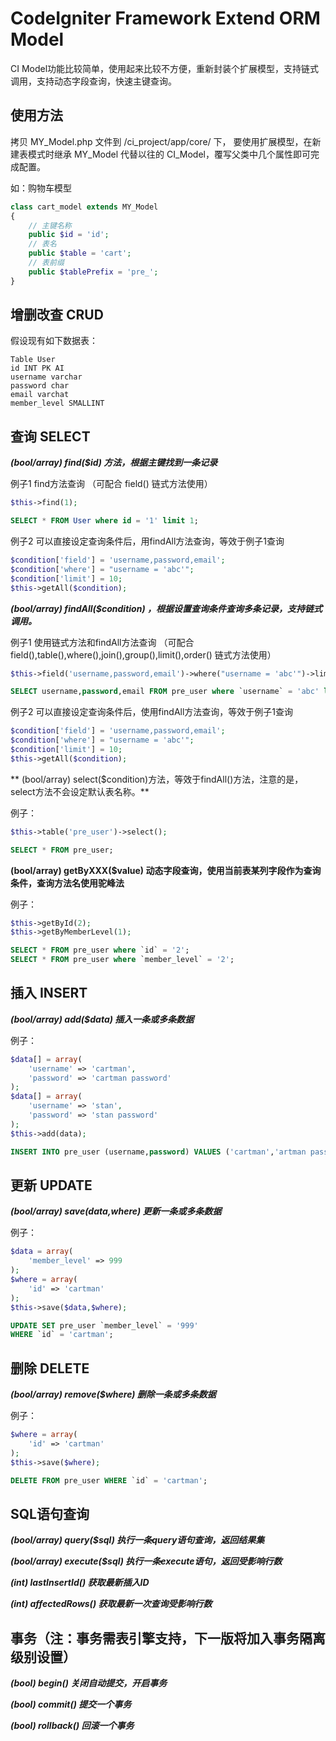 # CodeIgniter Framework Extend ORM Model 

CI Model功能比较简单，使用起来比较不方便，重新封装个扩展模型，支持链式调用，支持动态字段查询，快速主键查询。

## 使用方法

拷贝 MY_Model.php 文件到 /ci_project/app/core/ 下，
要使用扩展模型，在新建表模式时继承 MY_Model 代替以往的 CI_Model，覆写父类中几个属性即可完成配置。

如：购物车模型

```php
class cart_model extends MY_Model
{
	// 主键名称
	public $id = 'id';
	// 表名
	public $table = 'cart';
	// 表前缀
	public $tablePrefix = 'pre_';
}
```

## 增删改查 CRUD

假设现有如下数据表：
```shell
Table User
id INT PK AI
username varchar
password char
email varchat
member_level SMALLINT
```

## 查询 SELECT

***(bool/array) find($id) 方法，根据主键找到一条记录***

例子1 find方法查询
（可配合 field() 链式方法使用）
```php
$this->find(1);
```
```sql
SELECT * FROM User where id = '1' limit 1;
```
例子2 可以直接设定查询条件后，用findAll方法查询，等效于例子1查询
```php
$condition['field'] = 'username,password,email';
$condition['where'] = "username = 'abc'";
$condition['limit'] = 10;
$this->getAll($condition);
```

***(bool/array) findAll($condition) ，根据设置查询条件查询多条记录，支持链式调用。***

例子1 使用链式方法和findAll方法查询
（可配合 field(),table(),where(),join(),group(),limit(),order() 链式方法使用）
```php
$this->field('username,password,email')->where("username = 'abc'")->limit(10)->findAll();
```
```sql
SELECT username,password,email FROM pre_user where `username` = 'abc' limit 10;
```

例子2 可以直接设定查询条件后，使用findAll方法查询，等效于例子1查询
```php
$condition['field'] = 'username,password,email';
$condition['where'] = "username = 'abc'";
$condition['limit'] = 10;
$this->getAll($condition);
```

** (bool/array) select($condition)方法，等效于findAll()方法，注意的是，select方法不会设定默认表名称。**

例子：
```php
$this->table('pre_user')->select();
```
```sql
SELECT * FROM pre_user;
```

**(bool/array) getByXXX($value) 动态字段查询，使用当前表某列字段作为查询条件，查询方法名使用驼峰法**

例子：
```php
$this->getById(2);
$this->getByMemberLevel(1);
```
```sql
SELECT * FROM pre_user where `id` = '2';
SELECT * FROM pre_user where `member_level` = '2';
```

## 插入 INSERT

***(bool/array) add($data) 插入一条或多条数据***

例子：
```php
$data[] = array(
	'username' => 'cartman',
	'password' => 'cartman password'
);
$data[] = array(
	'username' => 'stan',
	'password' => 'stan password'
);
$this->add(data);
```
```sql
INSERT INTO pre_user (username,password) VALUES ('cartman','artman password'),('stan','stan password');
```

## 更新 UPDATE

***(bool/array) save($data,$where) 更新一条或多条数据***

例子：
```php
$data = array(
	'member_level' => 999
);
$where = array(
	'id' => 'cartman'
);
$this->save($data,$where);
```
```sql
UPDATE SET pre_user `member_level` = '999'
WHERE `id` = 'cartman';
```

## 删除 DELETE

***(bool/array) remove($where) 删除一条或多条数据***

例子：
```php
$where = array(
	'id' => 'cartman'
);
$this->save($where);
```
```sql
DELETE FROM pre_user WHERE `id` = 'cartman';
```

## SQL语句查询

***(bool/array) query($sql) 执行一条query语句查询，返回结果集***

***(bool/array) execute($sql) 执行一条execute语句，返回受影响行数***

***(int) lastInsertId() 获取最新插入ID***

***(int) affectedRows() 获取最新一次查询受影响行数***

## 事务（注：事务需表引擎支持，下一版将加入事务隔离级别设置）

***(bool) begin() 关闭自动提交，开启事务***

***(bool) commit() 提交一个事务***

***(bool) rollback() 回滚一个事务***








